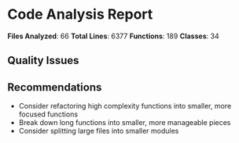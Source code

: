# Code Analysis Report

**Files Analyzed**: 66
**Total Lines**: 6377
**Functions**: 189
**Classes**: 34

## Quality Issues


## Recommendations

- Consider refactoring high complexity functions into smaller, more focused functions
- Break down long functions into smaller, more manageable pieces
- Consider splitting large files into smaller modules
